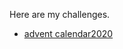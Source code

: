 Here are my challenges.

- [advent calendar2020](https://diohabara.github.io/challenges/advent-calendar2020/book/)
